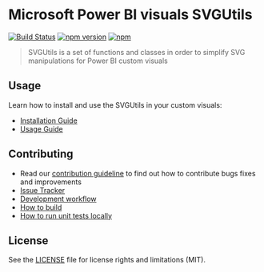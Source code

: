 # Microsoft Power BI visuals SVGUtils
[![Build Status](https://travis-ci.org/Microsoft/powerbi-visuals-utils-svgutils.svg?branch=master)](https://travis-ci.org/Microsoft/powerbi-visuals-utils-svgutils) [![npm version](https://img.shields.io/npm/v/powerbi-visuals-utils-svgutils.svg)](https://www.npmjs.com/package/powerbi-visuals-utils-svgutils) [![npm](https://img.shields.io/npm/dm/powerbi-visuals-utils-svgutils.svg)](https://www.npmjs.com/package/powerbi-visuals-utils-svgutils)

> SVGUtils is a set of functions and classes in order to simplify SVG manipulations for Power BI custom visuals

## Usage
Learn how to install and use the SVGUtils in your custom visuals:
* [Installation Guide](./docs/usage/installation-guide.md)
* [Usage Guide](./docs/usage/usage-guide.md)

## Contributing
* Read our [contribution guideline](./CONTRIBUTING.md) to find out how to contribute bugs fixes and improvements
* [Issue Tracker](https://github.com/Microsoft/powerbi-visuals-utils-svgutils/issues)
* [Development workflow](./docs/dev/development-workflow.md)
* [How to build](./docs/dev/development-workflow.md#how-to-build)
* [How to run unit tests locally](./docs/dev/development-workflow.md#how-to-run-unit-tests-locally)

## License
See the [LICENSE](./LICENSE) file for license rights and limitations (MIT).

